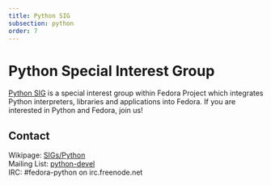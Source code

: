 ```yaml
---
title: Python SIG
subsection: python
order: 7
---
```


# Python Special Interest Group

[Python SIG](https://fedoraproject.org/wiki/SIGs/Python) is a special interest group within Fedora Project which integrates
Python interpreters, libraries and applications into Fedora. If you are interested
in Python and Fedora, join us!

## Contact
Wikipage: [SIGs/Python](https://fedoraproject.org/wiki/SIGs/Python)<BR>
Mailing List: [python-devel](https://lists.fedoraproject.org/archives/list/python-devel@lists.fedoraproject.org/)<BR>
IRC: #fedora-python on irc.freenode.net
